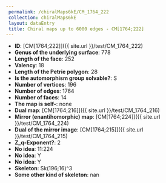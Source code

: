 ```yaml
--- 
 permalink: /chiralMaps6kE/CM_1764_222 
 collection: chiralMaps6kE
 layout: dataEntry
 title: Chiral maps up to 6000 edges - CM[1764;222]
---
```


- **ID**: [CM[1764;222]]({{ site.url }}/test/CM_1764_222)
- **Genus of the underlying surface**: 778
- **Length of the face**: 252
- **Valency**: 18
- **Length of the Petrie polygon**: 28
- **Is the automorphism group solvable?**: S
- **Number of vertices**: 196
- **Number of edges**: 1764
- **Number of faces**: 14
- **The map is self-**: none
- **Dual map**: [CM[1764;216]]({{ site.url }}/test/CM_1764_216)
- **Mirror (enantihomorphic) map**: [CM[1764;224]]({{ site.url }}/test/CM_1764_224)
- **Dual of the mirror image**: [CM[1764;215]]({{ site.url }}/test/CM_1764_215)
- **Z_q-Exponent?**: 2
- **No idea**:  11:224
- **No idea**: Y
- **No idea**: Y
- **Skeleton**: Sk(196;16)^3
- **Some other kind of skeleton**: nan
